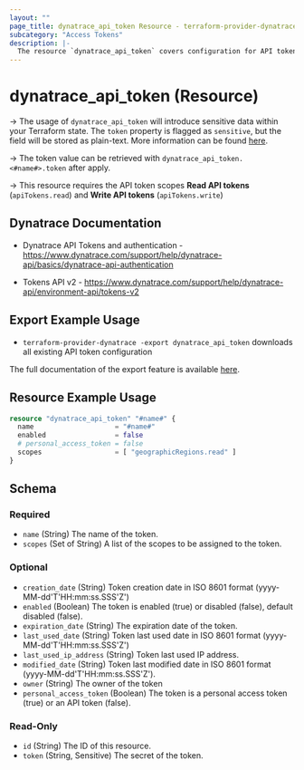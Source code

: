 ```yaml
---
layout: ""
page_title: dynatrace_api_token Resource - terraform-provider-dynatrace"
subcategory: "Access Tokens"
description: |-
  The resource `dynatrace_api_token` covers configuration for API tokens
---
```


# dynatrace_api_token (Resource)

-> The usage of `dynatrace_api_token` will introduce sensitive data within your Terraform state. The `token` property is flagged as `sensitive`, but the field will be stored as plain-text. More information can be found [here](https://developer.hashicorp.com/terraform/language/state/sensitive-data).

-> The token value can be retrieved with `dynatrace_api_token.<#name#>.token` after apply.

-> This resource requires the API token scopes **Read API tokens** (`apiTokens.read`) and **Write API tokens** (`apiTokens.write`)

## Dynatrace Documentation

- Dynatrace API Tokens and authentication - https://www.dynatrace.com/support/help/dynatrace-api/basics/dynatrace-api-authentication

- Tokens API v2 - https://www.dynatrace.com/support/help/dynatrace-api/environment-api/tokens-v2

## Export Example Usage

- `terraform-provider-dynatrace -export dynatrace_api_token` downloads all existing API token configuration

The full documentation of the export feature is available [here](https://registry.terraform.io/providers/dynatrace-oss/dynatrace/latest/docs/guides/export-v2).

## Resource Example Usage

```terraform
resource "dynatrace_api_token" "#name#" {
  name                    = "#name#"
  enabled                 = false
  # personal_access_token = false
  scopes                  = [ "geographicRegions.read" ]
}
```

<!-- schema generated by tfplugindocs -->
## Schema

### Required

- `name` (String) The name of the token.
- `scopes` (Set of String) A list of the scopes to be assigned to the token.

### Optional

- `creation_date` (String) Token creation date in ISO 8601 format (yyyy-MM-dd'T'HH:mm:ss.SSS'Z')
- `enabled` (Boolean) The token is enabled (true) or disabled (false), default disabled (false).
- `expiration_date` (String) The expiration date of the token.
- `last_used_date` (String) Token last used date in ISO 8601 format (yyyy-MM-dd'T'HH:mm:ss.SSS'Z')
- `last_used_ip_address` (String) Token last used IP address.
- `modified_date` (String) Token last modified date in ISO 8601 format (yyyy-MM-dd'T'HH:mm:ss.SSS'Z').
- `owner` (String) The owner of the token
- `personal_access_token` (Boolean) The token is a personal access token (true) or an API token (false).

### Read-Only

- `id` (String) The ID of this resource.
- `token` (String, Sensitive) The secret of the token.
 